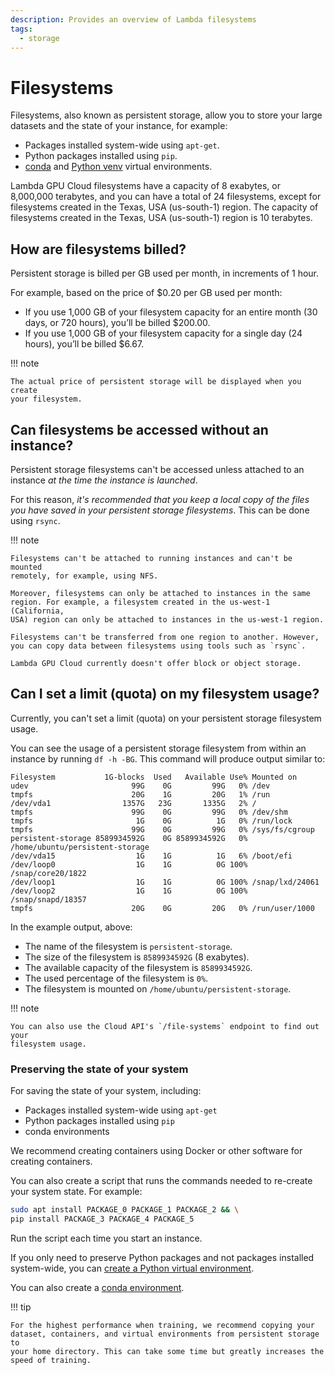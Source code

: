 ```yaml
---
description: Provides an overview of Lambda filesystems
tags:
  - storage
---
```


# Filesystems

Filesystems, also known as persistent storage, allow you to store your large
datasets and the state of your instance, for example:

*  Packages installed system-wide using `apt-get`.
*  Python packages installed using `pip`.
*  [conda](../../education/linux-usage/virtual-environments-containers#creating-a-conda-virtual-environment)
   and
   [Python venv](../../education/linux-usage/virtual-environments-containers#creating-a-python-virtual-environment)
   virtual environments.

Lambda GPU Cloud filesystems have a capacity of 8 exabytes, or 8,000,000
terabytes, and you can have a total of 24 filesystems, except for filesystems
created in the Texas, USA (us-south-1) region. The capacity of filesystems
created in the Texas, USA (us-south-1) region is 10 terabytes.

## How are filesystems billed?

Persistent storage is billed per GB used per month, in increments of 1 hour.

For example, based on the price of $0.20 per GB used per month:

*  If you use 1,000 GB of your filesystem capacity for an entire month (30
   days, or 720 hours), you’ll be billed $200.00.
*  If you use 1,000 GB of your filesystem capacity for a single day (24
hours), you’ll be billed $6.67.

!!! note

    The actual price of persistent storage will be displayed when you create
    your filesystem.

## Can filesystems be accessed without an instance?

Persistent storage filesystems can't be accessed unless attached to an
instance _at the time the instance is launched_.

For this reason, _it's recommended that you keep a local copy of the files
you have saved in your persistent storage filesystems_. This can be done
using `rsync`.

!!! note

    Filesystems can't be attached to running instances and can't be mounted
    remotely, for example, using NFS.

    Moreover, filesystems can only be attached to instances in the same
    region. For example, a filesystem created in the us-west-1 (California,
    USA) region can only be attached to instances in the us-west-1 region.

    Filesystems can't be transferred from one region to another. However,
    you can copy data between filesystems using tools such as `rsync`.

    Lambda GPU Cloud currently doesn't offer block or object storage.

## Can I set a limit (quota) on my filesystem usage?

Currently, you can't set a limit (quota) on your persistent storage filesystem
usage.

You can see the usage of a persistent storage filesystem from within an
instance by running `df -h -BG`. This command will produce output similar to:

```{.text .no-copy}
Filesystem           1G-blocks  Used   Available Use% Mounted on
udev                       99G    0G         99G   0% /dev
tmpfs                      20G    1G         20G   1% /run
/dev/vda1                1357G   23G       1335G   2% /
tmpfs                      99G    0G         99G   0% /dev/shm
tmpfs                       1G    0G          1G   0% /run/lock
tmpfs                      99G    0G         99G   0% /sys/fs/cgroup
persistent-storage 8589934592G    0G 8589934592G   0% /home/ubuntu/persistent-storage
/dev/vda15                  1G    1G          1G   6% /boot/efi
/dev/loop0                  1G    1G          0G 100% /snap/core20/1822
/dev/loop1                  1G    1G          0G 100% /snap/lxd/24061
/dev/loop2                  1G    1G          0G 100% /snap/snapd/18357
tmpfs                      20G    0G         20G   0% /run/user/1000
```

In the example output, above:

* The name of the filesystem is `persistent-storage`.
* The size of the filesystem is `8589934592G` (8 exabytes).
* The available capacity of the filesystem is `8589934592G`.
* The used percentage of the filesystem is `0%`.
* The filesystem is mounted on `/home/ubuntu/persistent-storage`.

!!! note

    You can also use the Cloud API's `/file-systems` endpoint to find out your
    filesystem usage.

### Preserving the state of your system

For saving the state of your system, including:

* Packages installed system-wide using `apt-get`
* Python packages installed using `pip`
* conda environments

We recommend creating containers using Docker or other software for creating
containers.

You can also create a script that runs the commands needed to re-create your
system state. For example:

```bash
sudo apt install PACKAGE_0 PACKAGE_1 PACKAGE_2 && \
pip install PACKAGE_3 PACKAGE_4 PACKAGE_5
```

Run the script each time you start an instance.

If you only need to preserve Python packages and not packages installed
system-wide, you can
[create a Python virtual environment](../../education/linux-usage/virtual-environments-containers#creating-a-python-virtual-environment).

You can also create a
[conda environment](../../education/linux-usage/virtual-environments-containers#creating-a-conda-virtual-environment).

!!! tip

    For the highest performance when training, we recommend copying your
    dataset, containers, and virtual environments from persistent storage to
    your home directory. This can take some time but greatly increases the
    speed of training.

